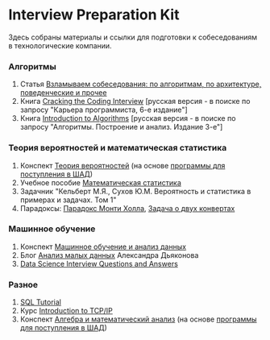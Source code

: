 # Interview Preparation Kit
Здесь собраны материалы и ссылки для подготовки к собеседованиям в технологические компании.


### Алгоритмы
1) Статья [Взламываем собеседования: по алгоритмам, по архитектуре, поведенческие и прочее](https://habr.com/ru/company/edison/blog/344018/)
2) Книга [Cracking the Coding Interview](https://www.amazon.com/Cracking-Coding-Interview-Programming-Questions/dp/098478280X) [русская версия - в поиске по запросу "Карьера программиста, 6-е издание"]
3) Книга [Introduction to Algorithms](https://www.amazon.com/Introduction-Algorithms-3rd-MIT-Press/dp/0262033844) [русская версия - в поиске по запросу "Алгоритмы. Построение и анализ. Издание 3-е"]

### Теория вероятностей и математическая статистика
1) Конспект [Теория вероятностей](https://github.com/chizhonk/interview_preparation_kit/blob/master/Probability%20Theory.pdf) (на основе [программы для поступления в ШАД](https://cache-mskmar11.cdn.yandex.net/download.cdn.yandex.net/shad/shad_program_v3.pdf))
2) Учебное пособие [Математическая статистика](https://github.com/chizhonk/interview_preparation_kit/blob/master/Statistics.pdf)
3) Задачник "Кельберт М.Я., Сухов Ю.М. Вероятность и статистика в примерах и задачах. Том 1"
4) Парадоксы: [Парадокс Монти Холла](https://ru.wikipedia.org/wiki/Парадокс_Монти_Холла), [Задача о двух конвертах](https://ru.wikipedia.org/wiki/Задача_о_двух_конвертах)

### Машинное обучение
1) Конспект [Машинное обучение и анализ данных](https://github.com/chizhonk/interview_preparation_kit/blob/master/Машинное%20обучение%20и%20анализ%20данных.pdf)
2) Блог [Анализ малых данных](https://dyakonov.org) Александра Дьяконова
3) [Data Science Interview Questions and Answers](https://github.com/iamtodor/data-science-interview-questions-and-answers)

### Разное
1) [SQL Tutorial](https://mode.com/sql-tutorial)
2) Курс [Introduction to TCP/IP](https://www.coursera.org/learn/tcpip)
3) Конспект [Алгебра и математический анализ](https://github.com/chizhonk/interview_preparation_kit/blob/master/Algebra%20%26%20Calculus.pdf) (на основе [программы для поступления в ШАД](https://cache-mskmar11.cdn.yandex.net/download.cdn.yandex.net/shad/shad_program_v3.pdf))
